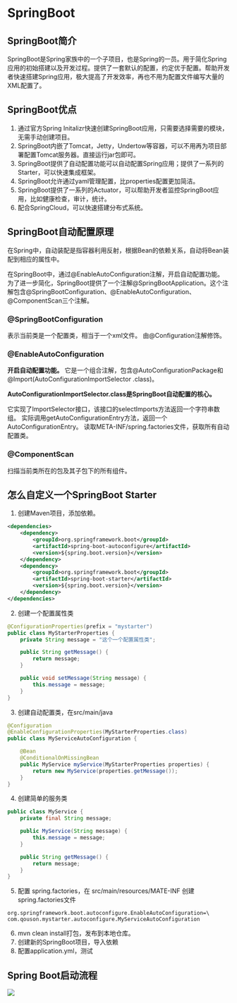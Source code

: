 # SpringBoot

## SpringBoot简介

SpringBoot是Spring家族中的一个子项目，也是Spring的一员。用于简化Spring应用的初始搭建以及开发过程。提供了一套默认的配置，约定优于配置。帮助开发者快速搭建Spring应用，极大提高了开发效率，再也不用为配置文件编写大量的XML配置了。

## SpringBoot优点

1. 通过官方Spring Initalizr快速创建SpringBoot应用，只需要选择需要的模块，无需手动创建项目。
2. SpringBoot内嵌了Tomcat，Jetty，Undertow等容器，可以不用再为项目部署配置Tomcat服务器。直接运行jar包即可。
3. SpringBoot提供了自动配置功能可以自动配置Spring应用；提供了一系列的Starter，可以快速集成框架。
4. SpringBoot允许通过yaml管理配置，比properties配置更加简洁。
5. SpringBoot提供了一系列的Actuator，可以帮助开发者监控SpringBoot应用，比如健康检查，审计，统计。
6. 配合SpringCloud，可以快速搭建分布式系统。

## SpringBoot自动配置原理

在Spring中，自动装配是指容器利用反射，根据Bean的依赖关系，自动将Bean装配到相应的属性中。

在SpringBoot中，通过@EnableAutoConfiguration注解，开启自动配置功能。
为了进一步简化，SpringBoot提供了一个注解@SpringBootApplication。这个注解包含@SpringBootConfiguration、@EnableAutoConfiguration、@ComponentScan三个注解。

### @SpringBootConfiguration

表示当前类是一个配置类，相当于一个xml文件。
由@Configuration注解修饰。

### @EnableAutoConfiguration

**开启自动配置功能。**
它是一个组合注解，包含@AutoConfigurationPackage和@Import(AutoConfigurationImportSelector .class)。

**AutoConfigurationImportSelector.class是SpringBoot自动配置的核心。**

它实现了ImportSelector接口，该接口的selectImports方法返回一个字符串数组。
实际调用getAutoConfigurationEntry方法，返回一个AutoConfigurationEntry。
读取META-INF/spring.factories文件，获取所有自动配置类。

### @ComponentScan

扫描当前类所在的包及其子包下的所有组件。

## 怎么自定义一个SpringBoot Starter

1. 创建Maven项目，添加依赖。

``` xml
<dependencies>
    <dependency>
        <groupId>org.springframework.boot</groupId>
        <artifactId>spring-boot-autoconfigure</artifactId>
        <version>${spring.boot.version}</version>
    </dependency>
    <dependency>
        <groupId>org.springframework.boot</groupId>
        <artifactId>spring-boot-starter</artifactId>
        <version>${spring.boot.version}</version>
    </dependency>
</dependencies>
```

2. 创建一个配置属性类

``` java
@ConfigurationProperties(prefix = "mystarter")
public class MyStarterProperties {
    private String message = "这个一个配置属性类";

    public String getMessage() {
        return message;
    }

    public void setMessage(String message) {
        this.message = message;
    }
}
```

3. 创建自动配置类，在src/main/java

``` java
@Configuration
@EnableConfigurationProperties(MyStarterProperties.class)
public class MyServiceAutoConfiguration {

    @Bean
    @ConditionalOnMissingBean
    public MyService myService(MyStarterProperties properties) {
        return new MyService(properties.getMessage());
    }
}

```

4. 创建简单的服务类

``` java
public class MyService {
    private final String message;

    public MyService(String message) {
        this.message = message;
    }

    public String getMessage() {
        return message;
    }
}
```

5. 配置 spring.factories，在 src/main/resources/MATE-INF 创建spring.factories文件

```properties
org.springframework.boot.autoconfigure.EnableAutoConfiguration=\
com.qouson.mystarter.autoconfigure.MyServiceAutoConfiguration
```

6. mvn clean install打包，发布到本地仓库。
7. 创建新的SpringBoot项目，导入依赖
8. 配置application.yml，测试

## Spring Boot启动流程

![](https://cdn.jsdelivr.net/gh/qouson/my-pic-bed/pic/202406011630826.png)
